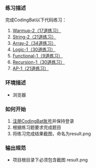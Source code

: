 ### 练习描述

完成CodingBat以下代码练习：
1. [Warmup-2（17道练习）](http://codingbat.com/java/Warmup-2)
2. [String-2（21道练习）](http://codingbat.com/java/String-2)
3. [Array-2（34道练习）](http://codingbat.com/java/Array-2)
4. [Logic-1（30道练习）](http://codingbat.com/java/Logic-1)
5. [Functional-1（9道练习）](http://codingbat.com/java/Functional-1)
6. [Recursion-1（30道练习）](http://codingbat.com/java/Recursion-1)
7. [AP-1（21道练习）](http://codingbat.com/java/AP-1)

### 环境描述

- 浏览器

### 如何开始

1. [注册CodingBat账号](http://codingbat.com/pref?docreate=1)并保持登录
2. 根据练习题要求完成题目
3. 将练习完成结果截图，命名为result.png


### 输出规范

- 项目根目录下必须包含截图 result.png

